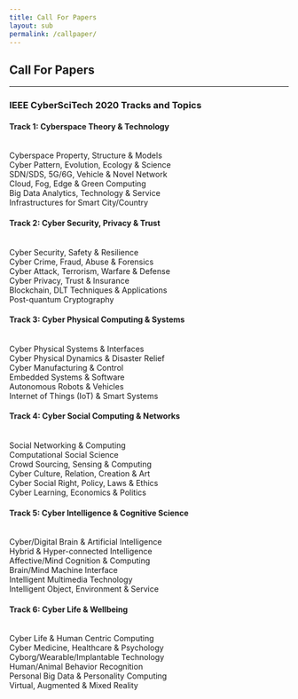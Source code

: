 ```yaml
---
title: Call For Papers
layout: sub
permalink: /callpaper/
---
```

<h2>Call For Papers</h2>
<hr/>
<h3>IEEE CyberSciTech 2020 Tracks and Topics</h3>

<h4>Track 1: Cyberspace Theory & Technology</h4>
<br/>
Cyberspace Property, Structure & Models
<br/>Cyber Pattern, Evolution, Ecology & Science
<br/>SDN/SDS, 5G/6G, Vehicle & Novel Network
<br/>Cloud, Fog, Edge & Green Computing
<br/>Big Data Analytics, Technology & Service
<br/>Infrastructures for Smart City/Country	

<h4>Track 2: Cyber Security, Privacy & Trust</h4>
<br/>Cyber Security, Safety & Resilience
<br/>Cyber Crime, Fraud, Abuse & Forensics
<br/>Cyber Attack, Terrorism, Warfare & Defense
<br/>Cyber Privacy, Trust & Insurance
<br/>Blockchain, DLT Techniques & Applications
<br/>Post-quantum Cryptography

<h4>Track 3: Cyber Physical Computing & Systems</h4>
<br/>Cyber Physical Systems & Interfaces
<br/>Cyber Physical Dynamics & Disaster Relief
<br/>Cyber Manufacturing & Control
<br/>Embedded Systems & Software
<br/>Autonomous Robots & Vehicles
<br/>Internet of Things (IoT) & Smart Systems	

<h4>Track 4: Cyber Social Computing & Networks</h4>
<br/>Social Networking & Computing
<br/>Computational Social Science
<br/>Crowd Sourcing, Sensing & Computing
<br/>Cyber Culture, Relation, Creation & Art
<br/>Cyber Social Right, Policy, Laws & Ethics
<br/>Cyber Learning, Economics & Politics

<h4>Track 5: Cyber Intelligence & Cognitive Science</h4>
<br/>Cyber/Digital Brain & Artificial Intelligence
<br/>Hybrid & Hyper-connected Intelligence
<br/>Affective/Mind Cognition & Computing
<br/>Brain/Mind Machine Interface
<br/>Intelligent Multimedia Technology
<br/>Intelligent Object, Environment & Service	

<h4>Track 6: Cyber Life & Wellbeing</h4>
<br/>Cyber Life & Human Centric Computing
<br/>Cyber Medicine, Healthcare & Psychology
<br/>Cyborg/Wearable/Implantable Technology
<br/>Human/Animal Behavior Recognition
<br/>Personal Big Data & Personality Computing
<br/>Virtual, Augmented & Mixed Reality
